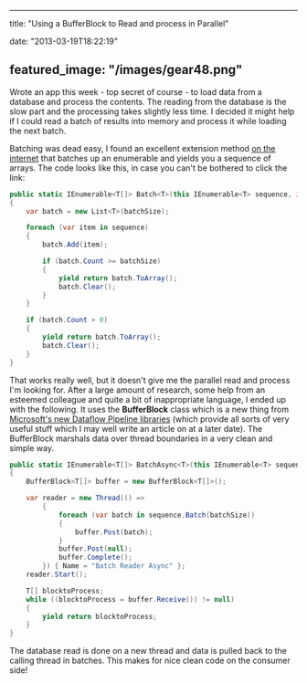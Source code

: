 
---
title: "Using a BufferBlock to Read and process in Parallel"

date: "2013-03-19T18:22:19"

featured_image: "/images/gear48.png"
---


Wrote an app this week - top secret of course - to load data from a database and process the contents.  The reading from the database is the slow part and the processing takes slightly less time. I decided it might help if I could read a batch of results into memory and process it while loading the next batch. 

Batching was dead easy, I found an excellent extension method <a href="http://josheinstein.com/blog/index.php/2009/12/ienumerable-batch/">on the internet</a> that batches up an enumerable and yields you a sequence of arrays.  The code looks like this, in case you can't be bothered to click the link:
```csharp
public static IEnumerable<T[]> Batch<T>(this IEnumerable<T> sequence, int batchSize)
{
    var batch = new List<T>(batchSize);

    foreach (var item in sequence)
    {
        batch.Add(item);

        if (batch.Count >= batchSize)
        {
            yield return batch.ToArray();
            batch.Clear();
        }   
    }  

    if (batch.Count > 0)
    {
        yield return batch.ToArray();
        batch.Clear();
    }  
}
```
That works really well, but it doesn't give me the parallel read and process I'm looking for. After a large amount of research, some help from an esteemed colleague and quite a bit of inappropriate language, I ended up with the following. It uses the **BufferBlock** class which is a new thing from <a href="http://msdn.microsoft.com/en-gb/library/hh228604.aspx">Microsoft's new Dataflow Pipeline libraries</a> (which provide all sorts of very useful stuff which I may well write an article on at a later date).  The BufferBlock marshals data over thread boundaries in a very clean and simple way.
```csharp
public static IEnumerable<T[]> BatchAsync<T>(this IEnumerable<T> sequence, int batchSize)
{
    BufferBlock<T[]> buffer = new BufferBlock<T[]>();

    var reader = new Thread(() =>
        {
            foreach (var batch in sequence.Batch(batchSize))
            {
                buffer.Post(batch);
            }
            buffer.Post(null);
            buffer.Complete();
        }) { Name = "Batch Reader Async" };
    reader.Start();

    T[] blocktoProcess;
    while ((blocktoProcess = buffer.Receive()) != null)
    {
        yield return blocktoProcess;
    }
}
```
The database read is done on a new thread and data is pulled back to the calling thread in batches.  This makes for nice clean code on the consumer side!